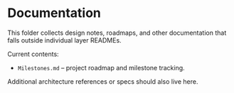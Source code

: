 # Documentation

This folder collects design notes, roadmaps, and other documentation that falls outside individual layer READMEs.

Current contents:
- `Milestones.md` – project roadmap and milestone tracking.

Additional architecture references or specs should also live here.
